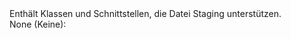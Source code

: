 <Namespace Name="Microsoft.Azure.Batch.FileStaging">
  <Docs>
    <summary>Enthält Klassen und Schnittstellen, die Datei Staging unterstützen.</summary> 
    <remarks>None (Keine):</remarks>
  </Docs>
</Namespace>
